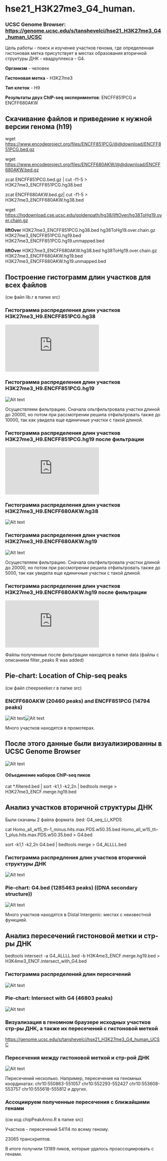 # hse21_H3K27me3_G4_human.

### **UCSC Genome Browser**: https://genome.ucsc.edu/s/tanshevelci/hse21_H3K27me3_G4_human_UCSC 

Цель работы - поиск и изучение участков генома, где
определенная гистоновая метка присутствует в местах образования вторичной структуры ДНК - квадруплекса - G4.

**Организм** - человек

**Гистоновая метка** - H3K27me3

**Тип клеток** - H9

**Результаты двух ChIP-seq экспериментов**: ENCFF851PCG и ENCFF680AKW


## Скачивание файлов и приведение к нужной версии генома (h19)

wget https://www.encodeproject.org/files/ENCFF851PCG/@@download/ENCFF851PCG.bed.gz

wget https://www.encodeproject.org/files/ENCFF680AKW/@@download/ENCFF680AKW.bed.gz

zcat ENCFF851PCG.bed.gz |  cut -f1-5 > H3K27me3_ENCFF851PCG.hg38.bed

zcat ENCFF680AKW.bed.gz|  cut -f1-5 > H3K27me3_ENCFF680AKW.hg38.bed

wget https://hgdownload.cse.ucsc.edu/goldenpath/hg38/liftOver/hg38ToHg19.over.chain.gz


**liftOver** H3K27me3_ENCFF851PCG.hg38.bed hg38ToHg19.over.chain.gz H3K27me3_ENCFF851PCG.hg19.bed H3K27me3_ENCFF851PCG.hg19.unmapped.bed 

**liftOver** H3K27me3_ENCFF680AKW.hg38.bed hg38ToHg19.over.chain.gz H3K27me3_ENCFF680AKW.hg19.bed H3K27me3_ENCFF680AKW.hg19.unmapped.bed 


## Построение гистограмм длин участков для всех файлов

(см файл lib.r в папке src)

### Гистограмма распределения длин участков H3K27me3_H9.ENCFF851PCG.hg38 

![Alt text](https://github.com/tanshevel/hse21_H3K27me3_G4_human./blob/main/images/original_len_histH3K27me3_H9.ENCFF851PCG.hg38.pdf)

### Гистограмма распределения длин участков H3K27me3_H9.ENCFF851PCG.hg19

![Alt text](https://github.com/tanshevel/hse21_H3K27me3_G4_human./blob/main/images/my_len_hist.H3K27me3_H9.ENCFF851PCG.hg38.png)

Осуществляем фильтрацию. Сначала ольтфильтровала участки длиной до 20000, но потом при рассмотрении решила отфильтровать также до 10000, так как увидела еще единичные участки с такой длиной.

### Гистограмма распределения длин участков H3K27me3_H9.ENCFF851PCG.hg19 после фильтрации

![Alt text](https://github.com/tanshevel/hse21_H3K27me3_G4_human./blob/main/images/filtr_len_hist.H3K27me3_H9.ENCFF851PCG.hg19.filtered.pdf)

### Гистограмма распределения длин участков H3K27me3_H9.ENCFF680AKW.hg38

![Alt text](https://github.com/tanshevel/hse21_H3K27me3_G4_human./blob/main/images/my_len_hist.H3K27me3_H9.ENCFF680AKW.hg38.png)

### Гистограмма распределения длин участков H3K27me3_H9.ENCFF680AKW.hg19

![Alt text](https://github.com/tanshevel/hse21_H3K27me3_G4_human./blob/main/images/my_len_hist.H3K27me3_H9.ENCFF680AKW.hg19.png)

Осуществляем фильтрацию. Сначала ольтфильтровала участки длиной до 20000, но потом при рассмотрении решила отфильтровать также до 5000, так как увидела еще единичные участки с такой длиной.

### Гистограмма распределения длин участков H3K27me3_H9.ENCFF680AKW.hg19 после фильтрации

![Alt text](https://github.com/tanshevel/hse21_H3K27me3_G4_human./blob/main/images/filtr_len_hist.H3K27me3_H9.ENCFF680AKW.hg19.filtered.pdf)

Файлы полученные после фильтрации находятся в папке data (файлы с описанием filter_peaks R was added)

## Pie-chart: Location of Chip-seq peaks

(см файл cheepseeker.r в папке src)

### ENCFF680AKW (20460 peaks) and ENCFF851PCG (14794 peaks)
![Alt text](https://github.com/tanshevel/hse21_H3K27me3_G4_human./blob/main/images/chip_seeker.H3K27me3_H9.ENCFF680AKW.hg19filtered.plotAnnoPie.png)![Alt text](https://github.com/tanshevel/hse21_H3K27me3_G4_human./blob/main/images/chip_seeker.H3K27me3_H9.ENCFF851PCG.hg19filtered.plotAnnoPie.png)

Много участков находятся в промотерах.

## После этого данные были визуализированны в UCSC Genome Browser

![Alt text](https://github.com/tanshevel/hse21_H3K27me3_G4_human./blob/main/images/Screen%20Shot%202021-06-07%20at%2010.36.34.png)

#### Объединение наборов ChIP-seq пиков

cat  *.filtered.bed  |   sort -k1,1 -k2,2n   |   bedtools merge   >  H3K27me3_ENCF.merge.hg19.bed 

##  Анализ участков вторичной структуры ДНК

Были скачаны 2 файла формата .bed: G4_seq_Li_KPDS

cat Homo_all_w15_th-1_minus.hits.max.PDS.w50.35.bed Homo_all_w15_th-1_plus.hits.max.PDS.w50.35.bed  > G4.bed

sort -k1,1 -k2,2n G4.bed | bedtools merge > G4_ALLLL.bed

### Гистограмма распредления длин участков вторичной структуры ДНК 

![Alt text](https://github.com/tanshevel/hse21_H3K27me3_G4_human./blob/main/images/my_len_hist.G4_ALLLL.png)

### Pie-chart: G4.bed (1285463 peaks)  ((DNA secondary structure))
![Alt text](https://github.com/tanshevel/hse21_H3K27me3_G4_human./blob/main/images/chip_seeker.G4_ALLLL.plotAnnoPie.png)

Много участков находятся в Distal Intergenic: местах с неизвестной функцией.

## Анализ пересечений гистоновой метки и стр-ры ДНК

bedtools intersect  -a G4_ALLLL.bed   -b  H3K4me3_ENCF.merge.hg19.bed  >  H3K4me3_ENCF.intersect_with_G4.bed

### Гистограмма распределений длин пересечений

![Alt text](https://github.com/tanshevel/hse21_H3K27me3_G4_human./blob/main/images/my_len_hist.!H3K27me3.intersect_with_G4.png)

### Pie-chart: Intersect with G4 (46803 peaks)

![Alt text](https://github.com/tanshevel/hse21_H3K27me3_G4_human./blob/main/images/chip_seeker.!H3K27me3.intersect_with_G4.plotAnnoPie.png)

### Визуализация в геномном браузере исходных участков стр-ры ДНК, а также их пересечений с гистоновой меткой

https://genome.ucsc.edu/s/tanshevelci/hse21_H3K27me3_G4_human_UCSC 

### Пересечения между гистоновой меткой и стр-рой ДНК

![Alt text](https://github.com/tanshevel/hse21_H3K27me3_G4_human./blob/main/images/Screen%20Shot%202021-06-09%20at%2011.39.18.png)

Пересечений несколько. Например, пересечения на геномных координатах: chr10:550863-551057 chr10:552293-552427 chr10:553608-553757 chr10:555618-555812 и других.

### Ассоциируем полученные пересечения с ближайшими генами

(см код chipPeakAnno.R в папке src)


Участков - пересечений 54114 по всему геному.

23065 транскриптов. 

В итоге получили 13189 пиков, которые удалось проассоциировать с генами.


